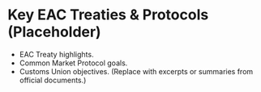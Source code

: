 # Key EAC Treaties & Protocols (Placeholder)
- EAC Treaty highlights.
- Common Market Protocol goals.
- Customs Union objectives.
(Replace with excerpts or summaries from official documents.)